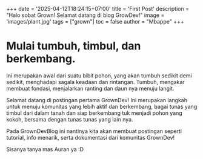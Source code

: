 +++
date = '2025-04-12T18:24:15+07:00'
title = 'First Post'
description = "Halo sobat Grown! Selamat datang di blog GrowDev!"
image = 'images/plant.jpg'
tags = ["grown"]
toc = false
author = "Mbappe"
+++

# Mulai tumbuh, timbul, dan berkembang. 

Ini merupakan awal dari suatu bibit pohon, yang akan tumbuh sedikit demi sedikit, menghadapi sagala keadaan dan rintangan. Tumbuh, mengakar membuat fondasi, menjalarkan ranting dan daun nya menuju langit. 

Selamat datang di postingan pertama GrownDev! Ini merupakan langkah untuk menuju komunitas yang lebih aktif dan berkembang, bagai tunas yang timbul dari dalam tanah dan siap berkembang tuk menjadi pohon yang kokoh, bersama dengan tunas tunas yang lain nya.

Pada GrownDevBlog ini nantinya kita akan membuat postingan seperti tutorial, info menarik, serta dokumentasi dari komunitas GrownDev!

Sisanya tanya mas Auran ya :D
